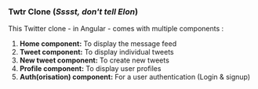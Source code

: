 <h3>Twtr Clone (<i>Sssst, don't tell Elon</i>)</h3>

This Twitter clone - in Angular - comes with multiple components : 
<ol>
<b><li>Home component:</b> To display the message feed</li>
<b><li>Tweet component:</b> To display individual tweets</li>
<b><li>New tweet component:</b> To create new tweets</li>
<b><li>Profile component:</b> To display user profiles</li>
<b><li>Auth(orisation) component:</b> For a user authentication (Login & signup)</li>
</ol>
